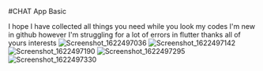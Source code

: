#CHAT App Basic

I hope I have collected all things you need while you look my codes
I'm new in github however I'm struggling for a lot of errors in flutter
thanks all of yours interests 
![Screenshot_1622497036](https://user-images.githubusercontent.com/77704130/120244198-45521680-c152-11eb-854c-64cfd2648771.png)
![Screenshot_1622497142](https://user-images.githubusercontent.com/77704130/120244215-526f0580-c150-11eb-99ca-a78dd7e3e1e3.png)
![Screenshot_1622497190](https://user-images.githubusercontent.com/77704130/120244218-5438c900-c150-11eb-808f-a91d392cfb0e.png)
![Screenshot_1622497295](https://user-images.githubusercontent.com/77704130/120244220-5569f600-c50-11eb-9aa4-2483d0641b0e.png)
![Screenshot_1622497330](https://user-images.githubusercontent.com/77704130/120244223-56028c80-c150-11eb-84be-5f29f551fb51.png)
